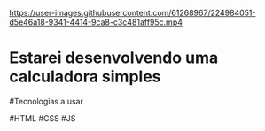 

https://user-images.githubusercontent.com/61268967/224984051-d5e46a18-9341-4414-9ca8-c3c481aff95c.mp4

# Estarei desenvolvendo uma calculadora simples


#Tecnologias a usar 

#HTML
#CSS
#JS
